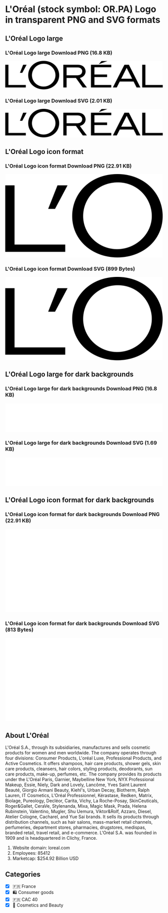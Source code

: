 # L'Oréal (stock symbol: OR.PA) Logo in transparent PNG and SVG formats

## L'Oréal Logo large

### L'Oréal Logo large Download PNG (16.8 KB)

![L'Oréal Logo large Download PNG (16.8 KB)](/img/orig/OR.PA_BIG-76d14cd9.png)

### L'Oréal Logo large Download SVG (2.01 KB)

![L'Oréal Logo large Download SVG (2.01 KB)](/img/orig/OR.PA_BIG-909e0f95.svg)

## L'Oréal Logo icon format

### L'Oréal Logo icon format Download PNG (22.91 KB)

![L'Oréal Logo icon format Download PNG (22.91 KB)](/img/orig/OR.PA-99c0d360.png)

### L'Oréal Logo icon format Download SVG (899 Bytes)

![L'Oréal Logo icon format Download SVG (899 Bytes)](/img/orig/OR.PA-fef90d5c.svg)

## L'Oréal Logo large for dark backgrounds

### L'Oréal Logo large for dark backgrounds Download PNG (16.8 KB)

![L'Oréal Logo large for dark backgrounds Download PNG (16.8 KB)](/img/orig/OR.PA_BIG.D-c91814a8.png)

### L'Oréal Logo large for dark backgrounds Download SVG (1.69 KB)

![L'Oréal Logo large for dark backgrounds Download SVG (1.69 KB)](/img/orig/OR.PA_BIG.D-c1c06dfb.svg)

## L'Oréal Logo icon format for dark backgrounds

### L'Oréal Logo icon format for dark backgrounds Download PNG (22.91 KB)

![L'Oréal Logo icon format for dark backgrounds Download PNG (22.91 KB)](/img/orig/OR.PA.D-684f0f94.png)

### L'Oréal Logo icon format for dark backgrounds Download SVG (813 Bytes)

![L'Oréal Logo icon format for dark backgrounds Download SVG (813 Bytes)](/img/orig/OR.PA.D-da9f6b6c.svg)

## About L'Oréal

L'Oréal S.A., through its subsidiaries, manufactures and sells cosmetic products for women and men worldwide. The company operates through four divisions: Consumer Products, L'oréal Luxe, Professional Products, and Active Cosmetics. It offers shampoos, hair care products, shower gels, skin care products, cleansers, hair colors, styling products, deodorants, sun care products, make-up, perfumes, etc. The company provides its products under the L'Oréal Paris, Garnier, Maybelline New York, NYX Professional Makeup, Essie, Niely, Dark and Lovely, Lancôme, Yves Saint Laurent Beauté, Giorgio Armani Beauty, Kiehl's, Urban Decay, Biotherm, Ralph Lauren, IT Cosmetics, L'Oréal Professionnel, Kérastase, Redken, Matrix, Biolage, Pureology, Decléor, Carita, Vichy, La Roche-Posay, SkinCeuticals, Roger&Gallet, CeraVe, Stylenanda, Mixa, Magic Mask, Prada, Helena Rubinstein, Valentino, Mugler, Shu Uemura, Viktor&Rolf, Azzaro, Diesel, Atelier Cologne, Cacharel, and Yue Sai brands. It sells its products through distribution channels, such as hair salons, mass-market retail channels, perfumeries, department stores, pharmacies, drugstores, medispas, branded retail, travel retail, and e-commerce. L'Oréal S.A. was founded in 1909 and is headquartered in Clichy, France.

1. Website domain: loreal.com
2. Employees: 85412
3. Marketcap: $254.92 Billion USD


## Categories
- [x] 🇫🇷 France
- [x] 🛍 Consumer goods
- [x] 🇫🇷 CAC 40
- [x] 💄 Cosmetics and Beauty

